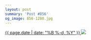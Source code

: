 ```yaml
---
layout: post
summary: 'Post #856'
og_image: 856-1280.jpg
---
```


<p>
 <time>
  <a href="/856">
   {{ page.date | date: "%B %-d, %Y" }}
  </a>
 </time>
 <a href="/856">
  <img sizes="(min-width: 700px) 50vw, calc(100vw - 2rem)" src="{{ site.assets_url }}/856-640.jpg" srcset="{{ site.assets_url }}/856-320.jpg 320w, {{ site.assets_url }}/856-640.jpg 640w, {{ site.assets_url }}/856-960.jpg 960w, {{ site.assets_url }}/856-1280.jpg 1280w"/>
 </a>
</p>
